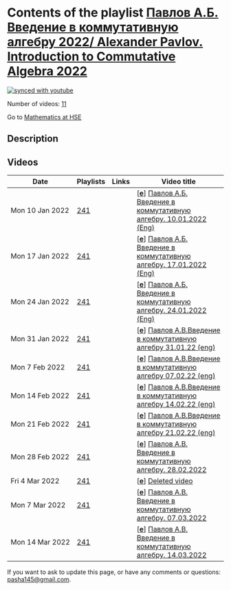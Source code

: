 # Contents of the playlist [Павлов А.Б. Введение в коммутативную алгебру 2022/ Alexander Pavlov. Introduction to Commutative Algebra 2022](https://www.youtube.com/playlist?list=PLq3E5oubNNoDzvDTnKcuLB1Lqr6TY-mCB)

[![synced with youtube](https://img.shields.io/github/last-commit/mathphysschool/mathphysschool.github.io/autoupdate1?label=synced%20with%20youtube)](https://github.com/mathphysschool/mathphysschool.github.io/commits/autoupdate1)

Number of videos: [11](#videos)

Go to [Mathematics at HSE](../README.md)

## Description



## Videos

|Date|Playlists|Links|Video title|
|---|---|---|---|
| Mon&nbsp;10&nbsp;Jan&nbsp;2022 | [241](../playlists/241 "Павлов А.Б. Введение в коммутативную алгебру 2022/ Alexander Pavlov. Introduction to Commutative Algebra 2022") |  | [[**e**](https://studio.youtube.com/video/CMJQqzluMqY/edit "Edit")] [Павлов А.Б. Введение в коммутативную алгебру. 10.01.2022 (Eng)](https://www.youtube.com/watch?v=CMJQqzluMqY&list=PLq3E5oubNNoDzvDTnKcuLB1Lqr6TY-mCB) |
| Mon&nbsp;17&nbsp;Jan&nbsp;2022 | [241](../playlists/241 "Павлов А.Б. Введение в коммутативную алгебру 2022/ Alexander Pavlov. Introduction to Commutative Algebra 2022") |  | [[**e**](https://studio.youtube.com/video/_YHBhXTgFsg/edit "Edit")] [Павлов А.Б. Введение в коммутативную алгебру. 17.01.2022 (Eng)](https://www.youtube.com/watch?v=_YHBhXTgFsg&list=PLq3E5oubNNoDzvDTnKcuLB1Lqr6TY-mCB) |
| Mon&nbsp;24&nbsp;Jan&nbsp;2022 | [241](../playlists/241 "Павлов А.Б. Введение в коммутативную алгебру 2022/ Alexander Pavlov. Introduction to Commutative Algebra 2022") |  | [[**e**](https://studio.youtube.com/video/846YoEPMAjg/edit "Edit")] [Павлов А.Б. Введение в коммутативную алгебру. 24.01.2022 (Eng)](https://www.youtube.com/watch?v=846YoEPMAjg&list=PLq3E5oubNNoDzvDTnKcuLB1Lqr6TY-mCB) |
| Mon&nbsp;31&nbsp;Jan&nbsp;2022 | [241](../playlists/241 "Павлов А.Б. Введение в коммутативную алгебру 2022/ Alexander Pavlov. Introduction to Commutative Algebra 2022") |  | [[**e**](https://studio.youtube.com/video/ETk2bfxUwdE/edit "Edit")] [Павлов А.В.Введение в коммутативную алгебру 31.01.22 (eng)](https://www.youtube.com/watch?v=ETk2bfxUwdE&list=PLq3E5oubNNoDzvDTnKcuLB1Lqr6TY-mCB) |
| Mon&nbsp;7&nbsp;Feb&nbsp;2022 | [241](../playlists/241 "Павлов А.Б. Введение в коммутативную алгебру 2022/ Alexander Pavlov. Introduction to Commutative Algebra 2022") |  | [[**e**](https://studio.youtube.com/video/ehRxazaYAvM/edit "Edit")] [Павлов А.В.Введение в коммутативную алгебру 07.02.22 (eng)](https://www.youtube.com/watch?v=ehRxazaYAvM&list=PLq3E5oubNNoDzvDTnKcuLB1Lqr6TY-mCB) |
| Mon&nbsp;14&nbsp;Feb&nbsp;2022 | [241](../playlists/241 "Павлов А.Б. Введение в коммутативную алгебру 2022/ Alexander Pavlov. Introduction to Commutative Algebra 2022") |  | [[**e**](https://studio.youtube.com/video/W1S-Rnd4PaQ/edit "Edit")] [Павлов А.В.Введение в коммутативную алгебру 14.02.22 (eng)](https://www.youtube.com/watch?v=W1S-Rnd4PaQ&list=PLq3E5oubNNoDzvDTnKcuLB1Lqr6TY-mCB) |
| Mon&nbsp;21&nbsp;Feb&nbsp;2022 | [241](../playlists/241 "Павлов А.Б. Введение в коммутативную алгебру 2022/ Alexander Pavlov. Introduction to Commutative Algebra 2022") |  | [[**e**](https://studio.youtube.com/video/CYzU6bNnLxA/edit "Edit")] [Павлов А.В.Введение в коммутативную алгебру 21.02.22 (eng)](https://www.youtube.com/watch?v=CYzU6bNnLxA&list=PLq3E5oubNNoDzvDTnKcuLB1Lqr6TY-mCB) |
| Mon&nbsp;28&nbsp;Feb&nbsp;2022 | [241](../playlists/241 "Павлов А.Б. Введение в коммутативную алгебру 2022/ Alexander Pavlov. Introduction to Commutative Algebra 2022") |  | [[**e**](https://studio.youtube.com/video/VvzMkfn4ftE/edit "Edit")] [Павлов А.В. Введение в коммутативную алгебру. 28.02.2022](https://www.youtube.com/watch?v=VvzMkfn4ftE&list=PLq3E5oubNNoDzvDTnKcuLB1Lqr6TY-mCB) |
| Fri&nbsp;4&nbsp;Mar&nbsp;2022 | [241](../playlists/241 "Павлов А.Б. Введение в коммутативную алгебру 2022/ Alexander Pavlov. Introduction to Commutative Algebra 2022") |  | [[**e**](https://studio.youtube.com/video/sqwRgtZokNI/edit "Edit")] [Deleted video](https://www.youtube.com/watch?v=sqwRgtZokNI&list=PLq3E5oubNNoDzvDTnKcuLB1Lqr6TY-mCB "This video is unavailable.") |
| Mon&nbsp;7&nbsp;Mar&nbsp;2022 | [241](../playlists/241 "Павлов А.Б. Введение в коммутативную алгебру 2022/ Alexander Pavlov. Introduction to Commutative Algebra 2022") |  | [[**e**](https://studio.youtube.com/video/2s8hy5Q-m78/edit "Edit")] [Павлов А.В. Введение в коммутативную алгебру. 07.03.2022](https://www.youtube.com/watch?v=2s8hy5Q-m78&list=PLq3E5oubNNoDzvDTnKcuLB1Lqr6TY-mCB) |
| Mon&nbsp;14&nbsp;Mar&nbsp;2022 | [241](../playlists/241 "Павлов А.Б. Введение в коммутативную алгебру 2022/ Alexander Pavlov. Introduction to Commutative Algebra 2022") |  | [[**e**](https://studio.youtube.com/video/Jxjt-qOf9Os/edit "Edit")] [Павлов А.В. Введение в коммутативную алгебру. 14.03.2022](https://www.youtube.com/watch?v=Jxjt-qOf9Os&list=PLq3E5oubNNoDzvDTnKcuLB1Lqr6TY-mCB) |


 If you want to ask to update this page, or have any comments or questions: <pasha145@gmail.com>.